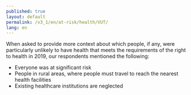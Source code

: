 ```yaml
---
published: true
layout: default
permalink: /v3_1/en/at-risk/health/VUT/
lang: en
---
```

When asked to provide more context about which people, if any, were particularly unlikely to have health that meets the requirements of the right to health in 2019, our respondents mentioned the following:
- Everyone was at significant risk 
- People in rural areas, where people must travel to reach the nearest health facilities 
- Existing healthcare institutions are neglected
